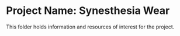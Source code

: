 # Project Name: Synesthesia Wear

This folder holds information and resources of interest for the project.
